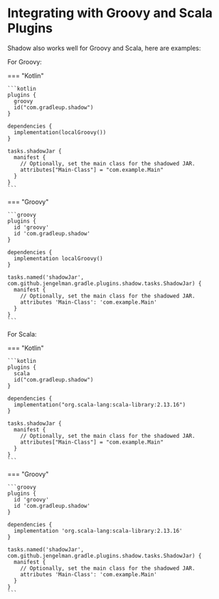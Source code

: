 # Integrating with Groovy and Scala Plugins

Shadow also works well for Groovy and Scala, here are examples:

For Groovy:

=== "Kotlin"

    ```kotlin
    plugins {
      groovy
      id("com.gradleup.shadow")
    }

    dependencies {
      implementation(localGroovy())
    }

    tasks.shadowJar {
      manifest {
        // Optionally, set the main class for the shadowed JAR.
        attributes["Main-Class"] = "com.example.Main"
      }
    }
    ```

=== "Groovy"

    ```groovy
    plugins {
      id 'groovy'
      id 'com.gradleup.shadow'
    }

    dependencies {
      implementation localGroovy()
    }

    tasks.named('shadowJar', com.github.jengelman.gradle.plugins.shadow.tasks.ShadowJar) {
      manifest {
        // Optionally, set the main class for the shadowed JAR.
        attributes 'Main-Class': 'com.example.Main'
      }
    }
    ```

For Scala:

=== "Kotlin"

    ```kotlin
    plugins {
      scala
      id("com.gradleup.shadow")
    }

    dependencies {
      implementation("org.scala-lang:scala-library:2.13.16")
    }

    tasks.shadowJar {
      manifest {
        // Optionally, set the main class for the shadowed JAR.
        attributes["Main-Class"] = "com.example.Main"
      }
    }
    ```

=== "Groovy"

    ```groovy
    plugins {
      id 'groovy'
      id 'com.gradleup.shadow'
    }

    dependencies {
      implementation 'org.scala-lang:scala-library:2.13.16'
    }

    tasks.named('shadowJar', com.github.jengelman.gradle.plugins.shadow.tasks.ShadowJar) {
      manifest {
        // Optionally, set the main class for the shadowed JAR.
        attributes 'Main-Class': 'com.example.Main'
      }
    }
    ```
